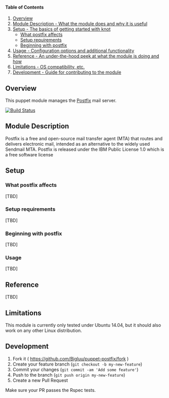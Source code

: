 #### Table of Contents

1. [Overview](#overview)
2. [Module Description - What the module does and why it is useful](#module-description)
3. [Setup - The basics of getting started with knot](#setup)
    * [What postfix affects](#what-postfix-affects)
    * [Setup requirements](#setup-requirements)
    * [Beginning with postfix](#beginning-with-postfix)
4. [Usage - Configuration options and additional functionality](#usage)
5. [Reference - An under-the-hood peek at what the module is doing and how](#reference)
5. [Limitations - OS compatibility, etc.](#limitations)
6. [Development - Guide for contributing to the module](#development)

## Overview

This puppet module manages the [Postfix](http://www.postfix.org/) mail server.

[![Build Status](https://travis-ci.org/Bigluu/puppet-postfix.svg?branch=master)](https://travis-ci.org/Bigluu/puppet-postfix)

## Module Description

Postfix is a free and open-source mail transfer agent (MTA) that routes and delivers electronic mail, intended as an alternative to the widely used Sendmail MTA.
Postfix is released under the IBM Public License 1.0 which is a free software license

## Setup

### What postfix affects
[TBD]

### Setup requirements
[TBD]

### Beginning with postfix
[TBD]

### Usage
[TBD]

## Reference
[TBD]

## Limitations
This module is currently only tested under Ubuntu 14.04, but it should also work on any other Linux distribution.

## Development

1. Fork it ( https://github.com/Bigluu/puppet-postfix/fork )
2. Create your feature branch (`git checkout -b my-new-feature`)
3. Commit your changes (`git commit -am 'Add some feature'`)
4. Push to the branch (`git push origin my-new-feature`)
5. Create a new Pull Request

Make sure your PR passes the Rspec tests.
